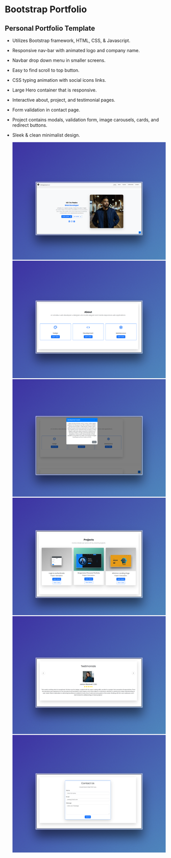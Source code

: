 # Bootstrap Portfolio

## Personal Portfolio Template

- Utilizes Bootstrap framework, HTML, CSS, & Javascript.
- Responsive nav-bar with animated logo and company name.
- Navbar drop down menu in smaller screens.
- Easy to find scroll to top button.
- CSS typing animation with social icons links. 
- Large Hero container that is responsive.
- Interactive about, project, and testimonial pages.
- Form validation in contact page.
- Project contains modals, validation form, image carousels, cards,
  and redirect buttons.
- Sleek & clean minimalist design.

  ![Screenshots](preview1.png)
  ![Screenshots](preview2.png)
  ![Screenshots](preview3.png)
  ![Screenshots](preview4.png)
  ![Screenshots](preview5.png)
  ![Screenshots](preview6.png)
